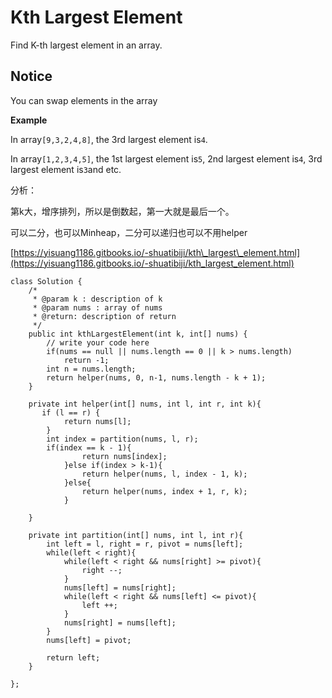 # Kth Largest Element

Find K-th largest element in an array.

## Notice

You can swap elements in the array

**Example**

In array`[9,3,2,4,8]`, the 3rd largest element is`4`.

In array`[1,2,3,4,5]`, the 1st largest element is`5`, 2nd largest element is`4`, 3rd largest element is`3`and etc.

分析：

第k大，增序排列，所以是倒数起，第一大就是最后一个。

可以二分，也可以Minheap，二分可以递归也可以不用helper

[https://yisuang1186.gitbooks.io/-shuatibiji/kth\_largest\_element.html](https://yisuang1186.gitbooks.io/-shuatibiji/kth_largest_element.html)

```text
class Solution {
    /*
     * @param k : description of k
     * @param nums : array of nums
     * @return: description of return
     */
    public int kthLargestElement(int k, int[] nums) {
        // write your code here
        if(nums == null || nums.length == 0 || k > nums.length)
            return -1;
        int n = nums.length;
        return helper(nums, 0, n-1, nums.length - k + 1);
    }

    private int helper(int[] nums, int l, int r, int k){
       if (l == r) {
            return nums[l];
        }
        int index = partition(nums, l, r);
        if(index == k - 1){
                return nums[index];
            }else if(index > k-1){
                return helper(nums, l, index - 1, k);
            }else{
                return helper(nums, index + 1, r, k);
            }

    }

    private int partition(int[] nums, int l, int r){
        int left = l, right = r, pivot = nums[left];
        while(left < right){
            while(left < right && nums[right] >= pivot){
                right --;
            }
            nums[left] = nums[right];
            while(left < right && nums[left] <= pivot){
                left ++;
            }
            nums[right] = nums[left];
        }
        nums[left] = pivot;

        return left;
    }

};
```

